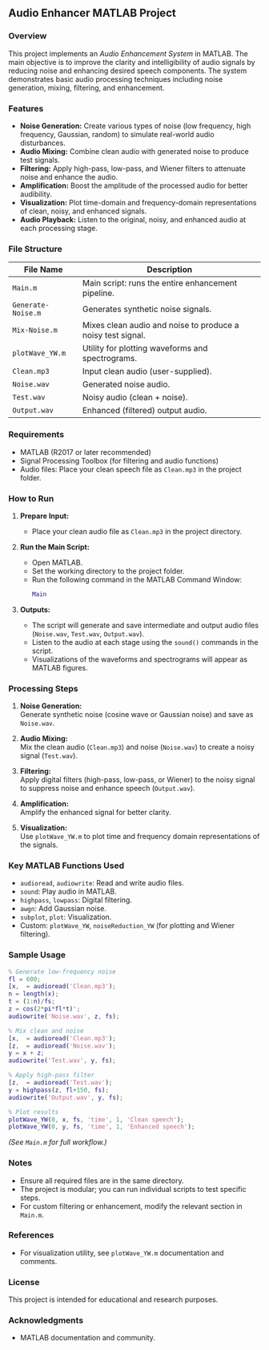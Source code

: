 ## Audio Enhancer MATLAB Project

### **Overview**

This project implements an *Audio Enhancement System* in MATLAB. The main objective is to improve the clarity and intelligibility of audio signals by reducing noise and enhancing desired speech components. The system demonstrates basic audio processing techniques including noise generation, mixing, filtering, and enhancement.

### **Features**

- **Noise Generation:** Create various types of noise (low frequency, high frequency, Gaussian, random) to simulate real-world audio disturbances.
- **Audio Mixing:** Combine clean audio with generated noise to produce test signals.
- **Filtering:** Apply high-pass, low-pass, and Wiener filters to attenuate noise and enhance the audio.
- **Amplification:** Boost the amplitude of the processed audio for better audibility.
- **Visualization:** Plot time-domain and frequency-domain representations of clean, noisy, and enhanced signals.
- **Audio Playback:** Listen to the original, noisy, and enhanced audio at each processing stage.

### **File Structure**

| File Name              | Description                                                        |
|------------------------|--------------------------------------------------------------------|
| `Main.m`               | Main script: runs the entire enhancement pipeline.              |
| `Generate-Noise.m`     | Generates synthetic noise signals.                              |
| `Mix-Noise.m`          | Mixes clean audio and noise to produce a noisy test signal.     |
| `plotWave_YW.m`        | Utility for plotting waveforms and spectrograms.                |
| `Clean.mp3`            | Input clean audio (user-supplied).                                 |
| `Noise.wav`            | Generated noise audio.                                             |
| `Test.wav`             | Noisy audio (clean + noise).                                       |
| `Output.wav`           | Enhanced (filtered) output audio.                                  |

### **Requirements**

- MATLAB (R2017 or later recommended)
- Signal Processing Toolbox (for filtering and audio functions)
- Audio files: Place your clean speech file as `Clean.mp3` in the project folder.

### **How to Run**

1. **Prepare Input:**
   - Place your clean audio file as `Clean.mp3` in the project directory.

2. **Run the Main Script:**
   - Open MATLAB.
   - Set the working directory to the project folder.
   - Run the following command in the MATLAB Command Window:
     ```matlab
     Main
     ```

3. **Outputs:**
   - The script will generate and save intermediate and output audio files (`Noise.wav`, `Test.wav`, `Output.wav`).
   - Listen to the audio at each stage using the `sound()` commands in the script.
   - Visualizations of the waveforms and spectrograms will appear as MATLAB figures.

### **Processing Steps**

1. **Noise Generation:**  
   Generate synthetic noise (cosine wave or Gaussian noise) and save as `Noise.wav`.

2. **Audio Mixing:**  
   Mix the clean audio (`Clean.mp3`) and noise (`Noise.wav`) to create a noisy signal (`Test.wav`).

3. **Filtering:**  
   Apply digital filters (high-pass, low-pass, or Wiener) to the noisy signal to suppress noise and enhance speech (`Output.wav`).

4. **Amplification:**  
   Amplify the enhanced signal for better clarity.

5. **Visualization:**  
   Use `plotWave_YW.m` to plot time and frequency domain representations of the signals.

### **Key MATLAB Functions Used**

- `audioread`, `audiowrite`: Read and write audio files.
- `sound`: Play audio in MATLAB.
- `highpass`, `lowpass`: Digital filtering.
- `awgn`: Add Gaussian noise.
- `subplot`, `plot`: Visualization.
- Custom: `plotWave_YW`, `noiseReduction_YW` (for plotting and Wiener filtering).

### **Sample Usage**

```matlab
% Generate low-frequency noise
fl = 600;
[x,  = audioread('Clean.mp3');
n = length(x);
t = (1:n)/fs;
z = cos(2*pi*fl*t)';
audiowrite('Noise.wav', z, fs);

% Mix clean and noise
[x,  = audioread('Clean.mp3');
[z,  = audioread('Noise.wav');
y = x + z;
audiowrite('Test.wav', y, fs);

% Apply high-pass filter
[z,  = audioread('Test.wav');
y = highpass(z, fl+150, fs);
audiowrite('Output.wav', y, fs);

% Plot results
plotWave_YW(0, x, fs, 'time', 1, 'Clean speech');
plotWave_YW(0, y, fs, 'time', 1, 'Enhanced speech');
```
*(See `Main.m` for full workflow.)*

### **Notes**

- Ensure all required files are in the same directory.
- The project is modular; you can run individual scripts to test specific steps.
- For custom filtering or enhancement, modify the relevant section in `Main.m`.

### **References**

- For visualization utility, see `plotWave_YW.m` documentation and comments.

### **License**

This project is intended for educational and research purposes.

### **Acknowledgments**

- MATLAB documentation and community.